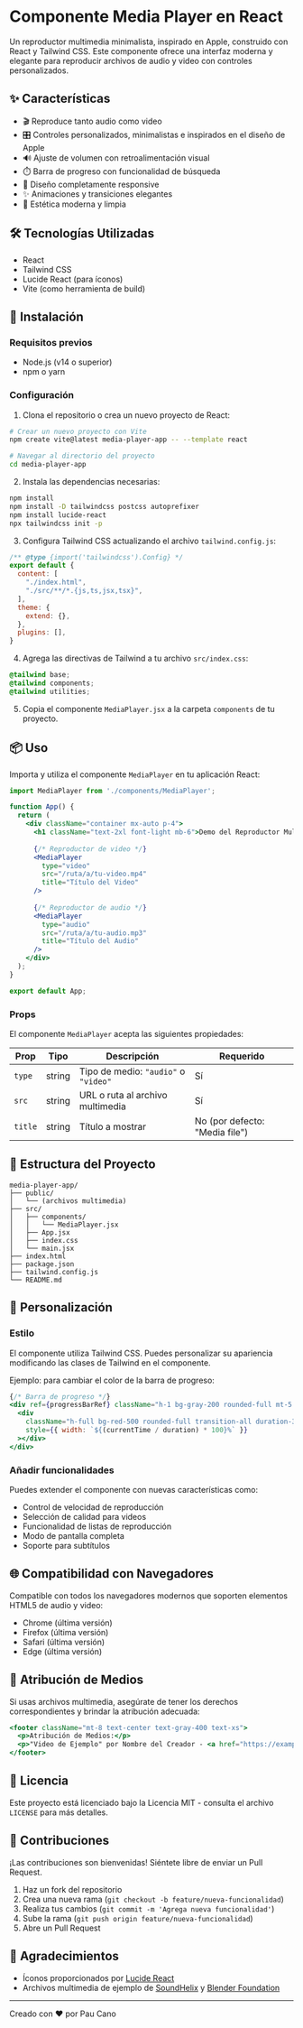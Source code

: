 
# Componente Media Player en React

Un reproductor multimedia minimalista, inspirado en Apple, construido con React y Tailwind CSS. Este componente ofrece una interfaz moderna y elegante para reproducir archivos de audio y video con controles personalizados.

## ✨ Características

- 🎬 Reproduce tanto audio como video
- 🎛️ Controles personalizados, minimalistas e inspirados en el diseño de Apple
- 🔊 Ajuste de volumen con retroalimentación visual
- ⏱️ Barra de progreso con funcionalidad de búsqueda
- 📱 Diseño completamente responsive
- ✨ Animaciones y transiciones elegantes
- 🎨 Estética moderna y limpia

## 🛠 Tecnologías Utilizadas

- React
- Tailwind CSS
- Lucide React (para íconos)
- Vite (como herramienta de build)

## 🚀 Instalación

### Requisitos previos

- Node.js (v14 o superior)
- npm o yarn

### Configuración

1. Clona el repositorio o crea un nuevo proyecto de React:

```bash
# Crear un nuevo proyecto con Vite
npm create vite@latest media-player-app -- --template react

# Navegar al directorio del proyecto
cd media-player-app
```

2. Instala las dependencias necesarias:

```bash
npm install
npm install -D tailwindcss postcss autoprefixer
npm install lucide-react
npx tailwindcss init -p
```

3. Configura Tailwind CSS actualizando el archivo `tailwind.config.js`:

```javascript
/** @type {import('tailwindcss').Config} */
export default {
  content: [
    "./index.html",
    "./src/**/*.{js,ts,jsx,tsx}",
  ],
  theme: {
    extend: {},
  },
  plugins: [],
}
```

4. Agrega las directivas de Tailwind a tu archivo `src/index.css`:

```css
@tailwind base;
@tailwind components;
@tailwind utilities;
```

5. Copia el componente `MediaPlayer.jsx` a la carpeta `components` de tu proyecto.

## 📦 Uso

Importa y utiliza el componente `MediaPlayer` en tu aplicación React:

```jsx
import MediaPlayer from './components/MediaPlayer';

function App() {
  return (
    <div className="container mx-auto p-4">
      <h1 className="text-2xl font-light mb-6">Demo del Reproductor Multimedia</h1>
      
      {/* Reproductor de video */}
      <MediaPlayer 
        type="video" 
        src="/ruta/a/tu-video.mp4" 
        title="Título del Video" 
      />
      
      {/* Reproductor de audio */}
      <MediaPlayer 
        type="audio" 
        src="/ruta/a/tu-audio.mp3" 
        title="Título del Audio" 
      />
    </div>
  );
}

export default App;
```

### Props

El componente `MediaPlayer` acepta las siguientes propiedades:

| Prop     | Tipo     | Descripción                              | Requerido |
|----------|----------|------------------------------------------|-----------|
| `type`   | string   | Tipo de medio: `"audio"` o `"video"`     | Sí        |
| `src`    | string   | URL o ruta al archivo multimedia          | Sí        |
| `title`  | string   | Título a mostrar                         | No (por defecto: "Media file") |

## 📁 Estructura del Proyecto

```plaintext
media-player-app/
├── public/
│   └── (archivos multimedia)
├── src/
│   ├── components/
│   │   └── MediaPlayer.jsx
│   ├── App.jsx
│   ├── index.css
│   └── main.jsx
├── index.html
├── package.json
├── tailwind.config.js
└── README.md
```

## 🎨 Personalización

### Estilo

El componente utiliza Tailwind CSS. Puedes personalizar su apariencia modificando las clases de Tailwind en el componente.

Ejemplo: para cambiar el color de la barra de progreso:

```jsx
{/* Barra de progreso */}
<div ref={progressBarRef} className="h-1 bg-gray-200 rounded-full mt-5 cursor-pointer relative" onClick={seek}>
  <div
    className="h-full bg-red-500 rounded-full transition-all duration-300" // Cambia bg-gray-800 por bg-red-500
    style={{ width: `${(currentTime / duration) * 100}%` }}
  ></div>
</div>
```

### Añadir funcionalidades

Puedes extender el componente con nuevas características como:

- Control de velocidad de reproducción
- Selección de calidad para videos
- Funcionalidad de listas de reproducción
- Modo de pantalla completa
- Soporte para subtítulos

## 🌐 Compatibilidad con Navegadores

Compatible con todos los navegadores modernos que soporten elementos HTML5 de audio y video:

- Chrome (última versión)
- Firefox (última versión)
- Safari (última versión)
- Edge (última versión)

## 📢 Atribución de Medios

Si usas archivos multimedia, asegúrate de tener los derechos correspondientes y brindar la atribución adecuada:

```jsx
<footer className="mt-8 text-center text-gray-400 text-xs">
  <p>Atribución de Medios:</p>
  <p>"Video de Ejemplo" por Nombre del Creador - <a href="https://example.com" className="underline">fuente</a></p>
</footer>
```

## 📄 Licencia

Este proyecto está licenciado bajo la Licencia MIT - consulta el archivo `LICENSE` para más detalles.

## 🤝 Contribuciones

¡Las contribuciones son bienvenidas! Siéntete libre de enviar un Pull Request.

1. Haz un fork del repositorio
2. Crea una nueva rama (`git checkout -b feature/nueva-funcionalidad`)
3. Realiza tus cambios (`git commit -m 'Agrega nueva funcionalidad'`)
4. Sube la rama (`git push origin feature/nueva-funcionalidad`)
5. Abre un Pull Request

## 🙌 Agradecimientos

- Íconos proporcionados por [Lucide React](https://lucide.dev/)
- Archivos multimedia de ejemplo de [SoundHelix](https://www.soundhelix.com) y [Blender Foundation](https://peach.blender.org)

---

Creado con ❤️ por Pau Cano
